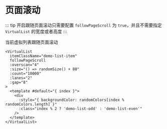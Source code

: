# 页面滚动

::: tip
开启跟随页面滚动只需要配置 `followPageScroll` 为 `true`，并且不需要指定 `VirtualList` 的宽度或者高度
:::

当前虚拟列表跟随页面滚动

```vue
<VirtualList
  itemClassName="demo-list-item"
  followPageScroll
  :overscan="4"
  :size="() => randomSize() + 80"
  :count="10000"
  :lanes="2"
  :gap="8"
>
  <template #default="{ index }">
    <div
      :style="{ backgroundColor: randomColors[index % randomColors.length] }"
      :class="index % 2 ? 'demo-list-odd' : 'demo-list-even'"
    />
  </template>
</VirtualList>
```

<demo vue="page/index.vue" />
